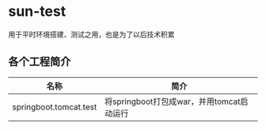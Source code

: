 # sun-test
用于平时环境搭建、测试之用，也是为了以后技术积累

## 各个工程简介
| 名称  | 简介  |
| ------------ | ------------ |
|  springboot.tomcat.test | 将springboot打包成war，并用tomcat启动运行  |
